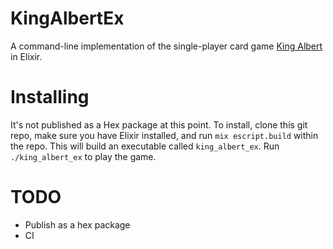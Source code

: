 # KingAlbertEx

A command-line implementation of the single-player card game
[King Albert](https://en.wikipedia.org/wiki/King_Albert_%28solitaire%29)
in Elixir.

# Installing

It's not published as a Hex package at this point.
To install, clone this git repo, make sure you have Elixir installed,
and run `mix escript.build` within the repo. This will build an executable
called `king_albert_ex`. Run `./king_albert_ex` to play the game.

# TODO

* Publish as a hex package
* CI
